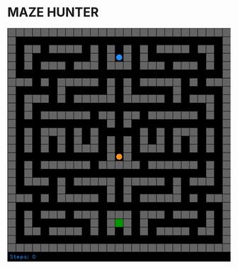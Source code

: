# MAZE HUNTER

![alt text](https://github.com/alexanderplatas/RL-maze_hunter/blob/main/maps_images/original.png?raw=true)
